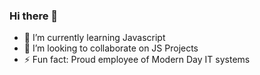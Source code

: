 ### Hi there 👋

<!--
**karkidai/karkidai** is a ✨ _special_ ✨ repository because its `README.md` (this file) appears on your GitHub profile.

Here are some ideas to get you started:
-->
<!-- - 🔭 I’m currently working on todo app -->
- 🌱 I’m currently learning Javascript
- 👯 I’m looking to collaborate on JS Projects
- ⚡ Fun fact: Proud employee of Modern Day IT systems

<!---
- 🤔 I’m looking for help with ...
- 💬 Ask me about ...
- 📫 How to reach me: 
- 😄 Pronouns: ...    
- -->
